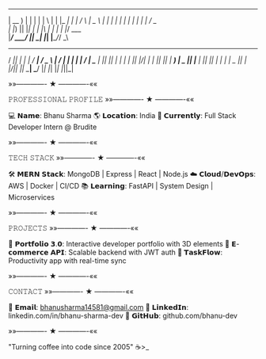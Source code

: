   ____   _   _   _   _   _____   _     _  
 | __ ) | | | | | \ | | |_   _| | |   / \ 
 |  _ \ | | | | |  \| |   | |   | |  / _ \
 | |_) || |_| | | |\  |   | |   | |_/ ___ \
 |____/  \___/  |_| \_|   |_|   |____/_/ \_\
 
  ____  _   _   ____   ___   __  __   _   _   _ 
 / ___|| | | | / ___| / _ \ |  \/  | | | | | / |
 \___ \| |_| || |    | | | || |\/| | | |_| || | 
  ___) |  _  || |___ | |_| || |  | | |  _  || | 
 |____/|_| |_| \____| \___/ |_|  |_| |_| |_||_| 

»»————- ★ ————-««

  𝙿𝚁𝙾𝙵𝙴𝚂𝚂𝙸𝙾𝙽𝙰𝙻 𝙿𝚁𝙾𝙵𝙸𝙻𝙴
»»————- ★ ————-««

💻 𝗡𝗮𝗺𝗲: Bhanu Sharma
🌎 𝗟𝗼𝗰𝗮𝘁𝗶𝗼𝗻: India
🏢 𝗖𝘂𝗿𝗿𝗲𝗻𝘁𝗹𝘆: Full Stack Developer Intern @ Brudite

»»————- ★ ————-««

  𝚃𝙴𝙲𝙷 𝚂𝚃𝙰𝙲𝙺
»»————- ★ ————-««

🛠 𝗠𝗘𝗥𝗡 𝗦𝘁𝗮𝗰𝗸: MongoDB | Express | React | Node.js
☁️ 𝗖𝗹𝗼𝘂𝗱/𝗗𝗲𝘃𝗢𝗽𝘀: AWS | Docker | CI/CD
📚 𝗟𝗲𝗮𝗿𝗻𝗶𝗻𝗴: FastAPI | System Design | Microservices

»»————- ★ ————-««

  𝙿𝚁𝙾𝙹𝙴𝙲𝚃𝚂
»»————- ★ ————-««

🌟 𝗣𝗼𝗿𝘁𝗳𝗼𝗹𝗶𝗼 𝟯.𝟬: Interactive developer portfolio with 3D elements
🛒 𝗘-𝗰𝗼𝗺𝗺𝗲𝗿𝗰𝗲 𝗔𝗣𝗜: Scalable backend with JWT auth
📝 𝗧𝗮𝘀𝗸𝗙𝗹𝗼𝘄: Productivity app with real-time sync

»»————- ★ ————-««

  𝙲𝙾𝙽𝚃𝙰𝙲𝚃
»»————- ★ ————-««

📧 𝗘𝗺𝗮𝗶𝗹: bhanusharma14581@gmail.com
🔗 𝗟𝗶𝗻𝗸𝗲𝗱𝗜𝗻: linkedin.com/in/bhanu-sharma-dev
🐙 𝗚𝗶𝘁𝗛𝘂𝗯: github.com/bhanu-dev

»»————- ★ ————-««

"Turning coffee into code since 2005" ☕>_